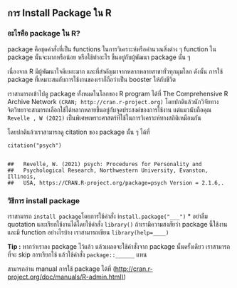 ## การ Install Package ใน R

### อะไรคือ package ใน R?

package คือชุดคำสั่งที่เป็น functions ในการวิเคราะห์หรือคำนวณสิ่งต่าง ๆ
function ใน package นั้นจะมากหรือน้อย หรือใช้ทำอะไร ขึ้นอยู่กับผู้พัฒนา
package นั้น ๆ

เนื่องจาก R มีผู้พัฒนาใจดีเยอะมาก
และที่สำคัญมาจากหลากหลายสาขาทั่วทุกมุมโลก ดังนั้น การใช้ package
ที่เหมาะสมกับการใช้งานของเราก็ถือว่าเป็น booster ให้กับชีวิต

เราสามารถเข้าไปดู package ทั้งหมดในโลกของ R program ได้ที่ The
Comprehensive R Archive Network `(CRAN; http://cran.r-project.org)`
โดยปกติแล้วนักวิจัยทางจิตวิทยาจะสามารถเลือกใช้ได้หลากหลายขึ้นอยู่กับจุดประสงค์ของการใช้งาน
แต่แมวนับถือคุณ `Revelle , W (2021)`
เป็นพิเศษเพราะศาสตร์ที่ใช้ในการวิเคราะห์ทางสถิติเหมือนกัน

โดยปกติแล้วเราสามารถดู citation ของ package นั้น ๆ ได้ที่

    citation("psych")

    
    ##   Revelle, W. (2021) psych: Procedures for Personality and
    ##   Psychological Research, Northwestern University, Evanston, Illinois,
    ##   USA, https://CRAN.R-project.org/package=psych Version = 2.1.6,.

### วิธีการ install package

เราสามารถ `install package`โดยการใช้คำสั่ง i`nstall.package("___")` \*
อย่าลืม quotation และเรียกใช้งานได้โดยใช้คำสั่ง `library()`
ถ้าเรามีความสงสัยว่า package นี้ใช้งานและมี function อย่างไรบ้าง
เราสามารถเขียน `library(help=____)`  

**Tip :** หากว่าเราลง package ไว้แล้ว แล้วเผลอจะใช้คำสั่งจาก package
นั้นครั้งเดียว เราสามารถที่จะ skip การเรียกใช้ แล้วใช้คำสั่ง
`package::______` แทน

สามารถอ่าน manual การใช้ package ได้ที่
([http://cran.r-project.org/doc/manuals/R-admin.html)](http://cran.r-project.org/doc/manuals/R-admin.html))
